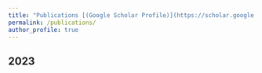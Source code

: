 ```yaml
---
title: "Publications [(Google Scholar Profile)](https://scholar.google.com/citations?user=rubyApkAAAAJ&hl=en)"
permalink: /publications/
author_profile: true
---
```


2023
------
